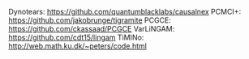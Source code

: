 Dynotears: https://github.com/quantumblacklabs/causalnex
PCMCI+: https://github.com/jakobrunge/tigramite
PCGCE: https://github.com/ckassaad/PCGCE
VarLiNGAM: https://github.com/cdt15/lingam
TiMINo: http://web.math.ku.dk/~peters/code.html
